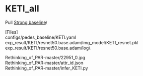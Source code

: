 # KETI_all

Pull [Strong baseline](https://duckduckgo.com)\

[Files]\
configs/pedes_baseline/KETI.yaml\
exp_result/KETI/resnet50.base.adam/img_model/KETI_resnet.pkl\
exp_result/KETI/resnet50.base.adam/log\

Rethinking_of_PAR-master/22951_0.jpg\
Rethinking_of_PAR-master/attr_id.json\
Rethinking_of_PAR-master/infer_KETI.py
